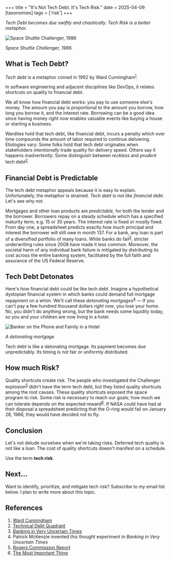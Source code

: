 +++
title = "It's Not Tech Debt. It's Tech Risk."
date = 2025-04-09
[taxonomies]
tags = ['risk']
+++

*Tech Debt becomes due swiftly and chaotically. Tech Risk is a better metaphor.*

![Space Shuttle Challenger, 1986](../challenger_explosion.jpg "Space Shuttle Challenger, 1986")
<div class="text-center">
  <p style="font-style: italic">
    Space Shuttle Challenger, 1986. 
  </p>
</div>

## What is Tech Debt?

*Tech debt* is a metaphor coined in 1992 by Ward Cunningham<sup>[1](#references)</sup>.

In software engineering and adjacent disciplines like DevOps, it relates shortcuts on quality to financial debt. 

We all know how financial debt works: you pay to use someone else's money. The amount you pay is proportional to the amount you borrow, how long you borrow it, and the interest rate. Borrowing can be a good idea since having money *right now* enables valuable events like buying a house or starting a business.

Wardites hold that tech debt, like financial debt, incurs a penalty which over time compounds the amount of labor required to continue delivering. Etiologies vary: Some folks hold that tech debt originates when stakeholders *intentionally* trade quality for delivery speed. Others say it happens *inadvertently*. Some distinguish between *reckless* and *prudent* tech debt<sup>[2](#references)</sup>.

## Financial Debt is Predictable

The tech debt metaphor appeals because it is easy to explain. Unfortunately, the metaphor is strained. *Tech debt is not like financial debt*. Let's see why not.

Mortgages and other loan products are *predictable*, for both the lender and the borrower. Borrowers repay on a steady schedule which has a specified maturity term, e.g. 15 or 30 years. The interest rate is fixed or mostly fixed. From day one, a spreadsheet predicts exactly how much principal and interest the borrower will still owe in month 137. For a bank, any loan is part of a diversified portfolio of many loans. While banks do fail<sup>[3](#references)</sup>, stricter underwriting rules since 2008 have made it less common. Moreover, the societal harm of any individual bank failure is mitigated by distributing its cost across the entire banking system, facilitated by the full faith and assurance of the US Federal Reserve.

## Tech Debt Detonates

Here's how financial debt could be like tech debt. Imagine a hypothetical dystopian financial system in which banks could demand full mortgage repayment on a whim. We'll call these *detonating mortgages*<sup>[4](#references)</sup> — If you can't pay a few hundred thousand dollars *right now*, you lose your home. No, you didn't do anything wrong, but the bank needs some liquidity today, so you and your children are now living in a hotel.

![Banker on the Phone and Family in a Hotel](../bank_and_family.jpg "Banker on the Phone and Family in a Hotel")
<div class="text-center">
  <p style="font-style: italic">
    A detonating mortgage
  </p>
</div>

Tech debt is like a detonating mortgage. Its payment becomes due unpredictably. Its timing is not fair or uniformly distributed.

## How much Risk?

Quality shortcuts create risk. The people who investigated the Challenger explosion<sup>[5](#references)</sup> didn't have the term tech debt, but they listed quality shortcuts among the root causes. These quality shortcuts exposed the space program to risk. Some risk is necessary to reach our goals; how much we can tolerate depends on the expected reward<sup>[6](#references)</sup>. If NASA could have had at their disposal a spreadsheet predicting that the O-ring would fail on January 28, 1986, they would have decided not to fly.

## Conclusion

Let's not delude ourselves when we're taking risks. Deferred tech quality is not like a loan. The cost of quality shortcuts doesn't manifest on a schedule. 

Use the term **tech risk**. 

## Next...

Want to identify, prioritize, and mitigate tech risk? Subscribe to my email list below. I plan to write more about this topic.

## References

1. [Ward Cunningham](https://en.wikipedia.org/wiki/Ward_Cunningham)
2. [Technical Debt Quadrant](https://martinfowler.com/bliki/TechnicalDebtQuadrant.html)
3. [Banking in Very Uncertain Times](https://www.bitsaboutmoney.com/archive/banking-in-very-uncertain-times/)
4. Patrick McKenzie invented this thought experiment in *Banking in Very Uncertain Times*
5. [Rogers Commission Report](https://en.wikipedia.org/wiki/Rogers_Commission_Report)
6. [The Most Important Thing](https://waynehale.wordpress.com/2024/01/10/the-most-important-thing/) 

